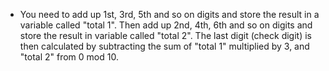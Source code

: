 - You need to add up 1st, 3rd, 5th and so on digits and store the result in a variable called "total 1". Then add up 2nd, 4th, 6th and so on digits and store the result in variable called "total 2". The last digit (check digit) is then calculated by subtracting the sum of "total 1" multiplied by 3, and "total 2" from 0 mod 10.